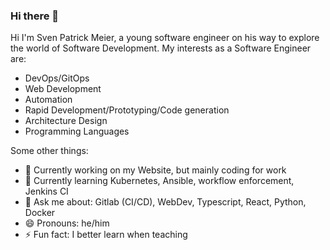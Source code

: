 ### Hi there 👋

Hi I'm Sven Patrick Meier, a young software engineer on his way to explore the world of Software Development.
My interests as a Software Engineer are:
 - DevOps/GitOps
 - Web Development
 - Automation
 - Rapid Development/Prototyping/Code generation
 - Architecture Design
 - Programming Languages
 
Some other things:
- 🔭 Currently working on my Website, but mainly coding for work
- 🌱 Currently learning Kubernetes, Ansible, workflow enforcement, Jenkins CI 
- 💬 Ask me about: Gitlab (CI/CD), WebDev, Typescript, React, Python, Docker
- 😄 Pronouns: he/him
- ⚡ Fun fact: I better learn when teaching
